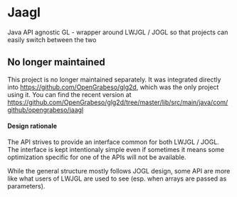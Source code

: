 # Jaagl
Java API agnostic GL - wrapper around LWJGL / JOGL so that projects can easily switch between the two

## No longer maintained

This project is no longer maintained separately. It was integrated directly into https://github.com/OpenGrabeso/glg2d,
which was the only project using it. You can find the recent version at https://github.com/OpenGrabeso/glg2d/tree/master/lib/src/main/java/com/github/opengrabeso/jaagl

#### Design rationale

The API strives to provide an interface common for both LWJGL / JOGL. The interface is kept intentionaly simple
even if sometimes it means some optimization specific for one of the APIs will not be available.

While the general structure mostly follows JOGL design, some API are more like what users of LWJGL are used to see
(esp. when arrays are passed as parameters).
